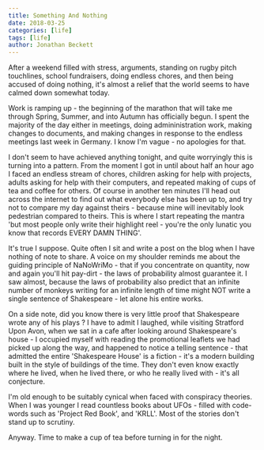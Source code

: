 ```yaml
---
title: Something And Nothing
date: 2018-03-25
categories: [life]
tags: [life]
author: Jonathan Beckett
---
```


After a weekend filled with stress, arguments, standing on rugby pitch touchlines, school fundraisers, doing endless chores, and then being accused of doing nothing, it's almost a relief that the world seems to have calmed down somewhat today.

Work is ramping up - the beginning of the marathon that will take me through Spring, Summer, and into Autumn has officially begun. I spent the majority of the day either in meetings, doing admininistration work, making changes to documents, and making changes in response to the endless meetings last week in Germany. I know I'm vague - no apologies for that.

I don't seem to have achieved anything tonight, and quite worryingly this is turning into a pattern. From the moment I got in until about half an hour ago I faced an endless stream of chores, children asking for help with projects, adults asking for help with their computers, and repeated making of cups of tea and coffee for others. Of course in another ten minutes I'll head out across the internet to find out what everybody else has been up to, and try not to compare my day against theirs - because mine will inevitably look pedestrian compared to theirs. This is where I start repeating the mantra 'but most people only write their highlight reel - you're the only lunatic you know that records EVERY DAMN THING'.

It's true I suppose. Quite often I sit and write a post on the blog when I have nothing of note to share. A voice on my shoulder reminds me about the guiding principle of NaNoWriMo - that if you concentrate on quantity, now and again you'll hit pay-dirt - the laws of probability almost guarantee it. I saw almost, because the laws of probability also predict that an infinite number of monkeys writing for an infinite length of time might NOT write a single sentence of Shakespeare - let alone his entire works.

On a side note, did you know there is very little proof that Shakespeare wrote any of his plays ? I have to admit I laughed, while visiting Stratford Upon Avon, when we sat in a cafe after looking around Shakespeare's house - I occupied myself with reading the promotional leaflets we had picked up along the way, and happened to notice a telling sentence - that admitted the entire 'Shakespeare House' is a fiction - it's a modern building built in the style of buildings of the time. They don't even know exactly where he lived, when he lived there, or who he really lived with - it's all conjecture.

I'm old enough to be suitably cynical when faced with conspiracy theories. When I was younger I read countless books about UFOs - filled with code-words such as 'Project Red Book', and 'KRLL'. Most of the stories don't stand up to scrutiny.

Anyway. Time to make a cup of tea before turning in for the night.